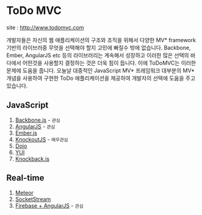 # ToDo MVC

site : http://www.todomvc.com

개발자들은 자신의 웹 애플리케이션의 구조와 조직을 위해서 다양한 MV* framework 기반의 라이브러중 무엇을 선택해야 할지 
고민에 빠질수 밖에 없습니다. Backbone, Ember, AngularJS etc 등의 라이브러리는 계속해서 성장하고 이러한 많은 선택의 바다에서 어떤것을 사용할지 결정하는 것은 더욱 힘이 듭니다. 이에 ToDoMVC는 이러한 문제에 도움을 줍니다. 오늘날 대중적인 JavaScript MV* 프레임워크 대부분의 MV* 개념을 사용하여 구현한 ToDo 애플리케이션을 제공하여 개발자의 선택에 도움을 주고 있습니다.


## JavaScript

1. [Backbone.js](http://todomvc.com/examples/backbone/) - `관심`
2. [AngularJS](http://todomvc.com/examples/angularjs/#/) - `관심`
3. [Ember.js](http://todomvc.com/examples/emberjs/)
4. [KnockoutJS](http://todomvc.com/examples/knockoutjs/) - `매우관심`
5. [Dojo](http://todomvc.com/examples/dojo/)
6. [YUI](http://todomvc.com/examples/yui/)
7. [Knockback.js](http://todomvc.com/examples/knockback/)


## Real-time

1. [Meteor](http://todomvcapp.meteor.com/)
2. [SocketStream](http://todomvc-socketstream.herokuapp.com/)
3. [Firebase + AngularJS](http://todomvc.com/examples/firebase-angular/#/) - `관심`

